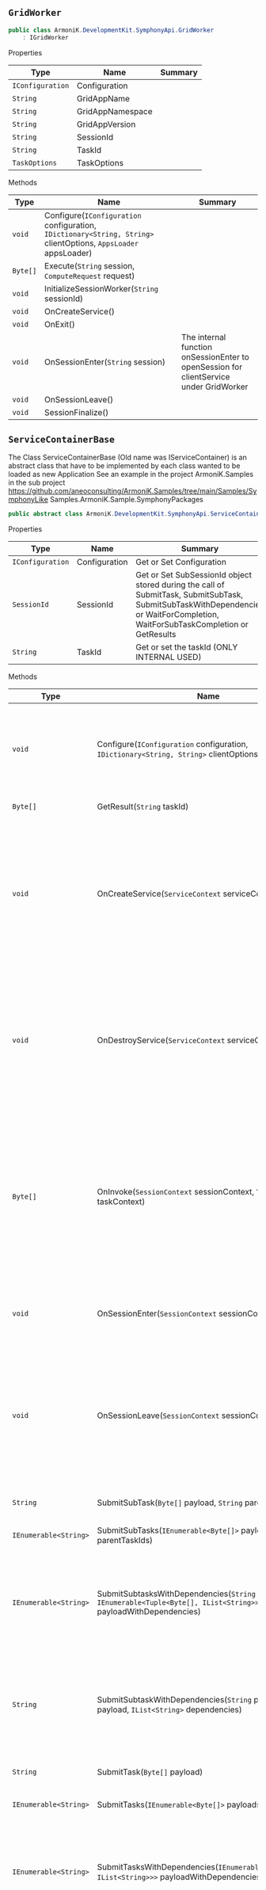## `GridWorker`

```csharp
public class ArmoniK.DevelopmentKit.SymphonyApi.GridWorker
    : IGridWorker

```

Properties

| Type | Name | Summary | 
| --- | --- | --- | 
| `IConfiguration` | Configuration |  | 
| `String` | GridAppName |  | 
| `String` | GridAppNamespace |  | 
| `String` | GridAppVersion |  | 
| `String` | SessionId |  | 
| `String` | TaskId |  | 
| `TaskOptions` | TaskOptions |  | 


Methods

| Type | Name | Summary | 
| --- | --- | --- | 
| `void` | Configure(`IConfiguration` configuration, `IDictionary<String, String>` clientOptions, `AppsLoader` appsLoader) |  | 
| `Byte[]` | Execute(`String` session, `ComputeRequest` request) |  | 
| `void` | InitializeSessionWorker(`String` sessionId) |  | 
| `void` | OnCreateService() |  | 
| `void` | OnExit() |  | 
| `void` | OnSessionEnter(`String` session) | The internal function onSessionEnter to openSession for clientService under GridWorker | 
| `void` | OnSessionLeave() |  | 
| `void` | SessionFinalize() |  | 


## `ServiceContainerBase`

The Class ServiceContainerBase (Old name was IServiceContainer) is an abstract class  that have to be implemented by each class wanted to be loaded as new Application  See an example in the project ArmoniK.Samples in the sub project  https://github.com/aneoconsulting/ArmoniK.Samples/tree/main/Samples/SymphonyLike  Samples.ArmoniK.Sample.SymphonyPackages
```csharp
public abstract class ArmoniK.DevelopmentKit.SymphonyApi.ServiceContainerBase

```

Properties

| Type | Name | Summary | 
| --- | --- | --- | 
| `IConfiguration` | Configuration | Get or Set Configuration | 
| `SessionId` | SessionId | Get or Set SubSessionId object stored during the call of SubmitTask, SubmitSubTask,  SubmitSubTaskWithDependencies or WaitForCompletion, WaitForSubTaskCompletion or GetResults | 
| `String` | TaskId | Get or set the taskId (ONLY INTERNAL USED) | 


Methods

| Type | Name | Summary | 
| --- | --- | --- | 
| `void` | Configure(`IConfiguration` configuration, `IDictionary<String, String>` clientOptions) | The configure method is an internal call to prepare the ServiceContainer.  Its holds several configuration coming from the Client call | 
| `Byte[]` | GetResult(`String` taskId) | Get Result from compute reply | 
| `void` | OnCreateService(`ServiceContext` serviceContext) | The middleware triggers the invocation of this handler just after a Service Instance is started.  The application developer must put any service initialization into this handler.  Default implementation does nothing. | 
| `void` | OnDestroyService(`ServiceContext` serviceContext) | The middleware triggers the invocation of this handler just before a Service Instance is destroyed.  This handler should do any cleanup for any resources that were used in the onCreateService() method. | 
| `Byte[]` | OnInvoke(`SessionContext` sessionContext, `TaskContext` taskContext) | The middleware triggers the invocation of this handler every time a task input is  sent to the service to be processed.  The actual service logic should be implemented in this method. This is the only  method that is mandatory for the application developer to implement. | 
| `void` | OnSessionEnter(`SessionContext` sessionContext) | This handler is executed once after the callback OnCreateService and before the OnInvoke | 
| `void` | OnSessionLeave(`SessionContext` sessionContext) | The middleware triggers the invocation of this handler to unbind the Service Instance from its owning Session.  This handler should do any cleanup for any resources that were used in the onSessionEnter() method. | 
| `String` | SubmitSubTask(`Byte[]` payload, `String` parentId) | User method to submit task from the service | 
| `IEnumerable<String>` | SubmitSubTasks(`IEnumerable<Byte[]>` payloads, `String` parentTaskIds) | User method to submit task from the service | 
| `IEnumerable<String>` | SubmitSubtasksWithDependencies(`String` parentId, `IEnumerable<Tuple<Byte[], IList<String>>>` payloadWithDependencies) | The method to submit several tasks with dependencies tasks. This task will wait for  to start until all dependencies are completed successfully | 
| `String` | SubmitSubtaskWithDependencies(`String` parentId, `Byte[]` payload, `IList<String>` dependencies) | The method to submit One Subtask with dependencies tasks. This task will wait for  to start until all dependencies are completed successfully | 
| `String` | SubmitTask(`Byte[]` payload) | User method to submit task from the service | 
| `IEnumerable<String>` | SubmitTasks(`IEnumerable<Byte[]>` payloads) | User method to submit task from the service | 
| `IEnumerable<String>` | SubmitTasksWithDependencies(`IEnumerable<Tuple<Byte[], IList<String>>>` payloadWithDependencies) | The method to submit several tasks with dependencies tasks. This task will wait for  to start until all dependencies are completed successfully | 
| `String` | SubmitTaskWithDependencies(`Byte[]` payload, `IList<String>` dependencies) | The method to submit One task with dependencies tasks. This task will wait for  to start until all dependencies are completed successfully | 
| `void` | WaitForCompletion(`String` taskId) | User method to wait for only the parent task from the client | 
| `void` | WaitForSubTasksCompletion(`String` taskId) | User method to wait for SubTasks from the client | 


## `ServiceContainerBaseExt`

This is the ServiceContainerBase extensions used to extend SubmitSubTasks
```csharp
public static class ArmoniK.DevelopmentKit.SymphonyApi.ServiceContainerBaseExt

```

Static Methods

| Type | Name | Summary | 
| --- | --- | --- | 
| `IEnumerable<String>` | SubmitSubTasks(this `ServiceContainerBase` serviceContainerBase, `IEnumerable<Byte[]>` payload, `String` parentId) | User method to submit task from the service | 


## `ServiceContext`

```csharp
public class ArmoniK.DevelopmentKit.SymphonyApi.ServiceContext

```

Properties

| Type | Name | Summary | 
| --- | --- | --- | 
| `String` | ApplicationName |  | 
| `String` | AppNamespace |  | 
| `String` | ClientLibVersion |  | 
| `String` | ServiceName |  | 


## `SessionContext`

Container for the information associated with a particular Session.  Such information may be required during the servicing of a task from a Session.
```csharp
public class ArmoniK.DevelopmentKit.SymphonyApi.SessionContext

```

Fields

| Type | Name | Summary | 
| --- | --- | --- | 
| `Int32` | TimeRemoteDebug |  | 


Properties

| Type | Name | Summary | 
| --- | --- | --- | 
| `String` | ClientLibVersion |  | 
| `Boolean` | IsDebugMode |  | 
| `String` | SessionId |  | 


## `TaskContext`

Provides the context for the task that is bound to the given service invocation
```csharp
public class ArmoniK.DevelopmentKit.SymphonyApi.TaskContext

```

Fields

| Type | Name | Summary | 
| --- | --- | --- | 
| `Byte[]` | Payload |  | 


Properties

| Type | Name | Summary | 
| --- | --- | --- | 
| `IDictionary<String, String>` | ClientOptions |  | 
| `IEnumerable<String>` | DependenciesTaskIds |  | 
| `String` | SessionId |  | 
| `String` | TaskId |  | 
| `Byte[]` | TaskInput | The customer payload to deserialize by the customer | 


